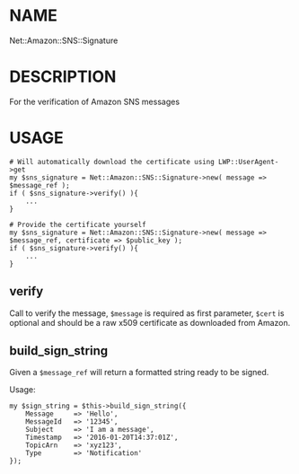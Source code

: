 # NAME

Net::Amazon::SNS::Signature

# DESCRIPTION

For the verification of Amazon SNS messages

# USAGE

    # Will automatically download the certificate using LWP::UserAgent->get
    my $sns_signature = Net::Amazon::SNS::Signature->new( message => $message_ref );
    if ( $sns_signature->verify() ){
        ...
    }

    # Provide the certificate yourself
    my $sns_signature = Net::Amazon::SNS::Signature->new( message => $message_ref, certificate => $public_key );
    if ( $sns_signature->verify() ){
        ...
    }

## verify

Call to verify the message, `$message` is required as first parameter, `$cert` is
optional and should be a raw x509 certificate as downloaded from Amazon.

## build\_sign\_string

Given a `$message_ref` will return a formatted string ready to be signed.

Usage:

    my $sign_string = $this->build_sign_string({
        Message     => 'Hello',
        MessageId   => '12345',
        Subject     => 'I am a message',
        Timestamp   => '2016-01-20T14:37:01Z',
        TopicArn    => 'xyz123',
        Type        => 'Notification'
    });
